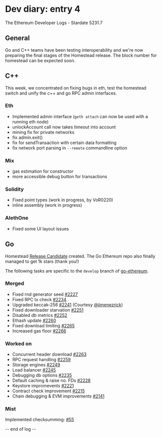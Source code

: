 # Dev diary: entry 4

The Ethereum Developer Logs - Stardate 5231.7

## General

Go and C++ teams have been testing interoperability and we're now preparing the final stages of the Homestead release. The block number for homestead can be expected soon.

## C++

This week, we concentrated on fixing bugs in eth, test the homestead switch and unify the c++ and go RPC admin interfaces.

### Eth

* Implemented admin interface (`geth attach` can now be used with a running eth node)
* unlockAccount call now takes timeout into account
* mining fix for private networks
* fix admin.exit()
* fix for sendTransaction with certain data formatting
* fix network port parsing in `--remote` commandline option

### Mix

* gas estimation for constructor
* more accessible debug button for transactions

### Solidity

* Fixed point types (work in progress, by VoR0220)
* inline assembly (work in progress)

### AlethOne

* Fixed some UI layout issues

## Go

Homestead [Release Candidate](https://github.com/ethereum/go-ethereum/pull/2258) created. The Go Ethereum repo also finally managed to get 1k stars (thank you!)

The following tasks are specific to the `develop` branch of [go-ethereum](https://github.com/ethereum/go-ethereum).

### Merged

* Fixed rnd generator seed [#2227](https://github.com/ethereum/go-ethereum/pull/2227)
* Fixed RPC tx check [#2234](https://github.com/ethereum/go-ethereum/pull/2234)
* Upgraded keccak-256 [#2241](https://github.com/ethereum/go-ethereum/pull/2242) (Courtesy [@jimenezrick](https://github.com/jimenezrick))
* Fixed downloader starvation [#2251](https://github.com/ethereum/go-ethereum/pull/2251)
* Disabled db metrics [#2252](https://github.com/ethereum/go-ethereum/pull/2252)
* Ethash update [#2260](https://github.com/ethereum/go-ethereum/pull/2260)
* Fixed download limiting [#2265](https://github.com/ethereum/go-ethereum/pull/2265)
* Increased gas floor [#2266](https://github.com/ethereum/go-ethereum/pull/2266)

### Worked on

* Concurrent header download [#2263](https://github.com/ethereum/go-ethereum/pull/2263)
* RPC request handling [#2259](https://github.com/ethereum/go-ethereum/pull/2259)
* Storage engines [#2249](https://github.com/ethereum/go-ethereum/pull/2249)
* Load balancer [#2245](https://github.com/ethereum/go-ethereum/pull/2245)
* Debugging db options [#2235](https://github.com/ethereum/go-ethereum/pull/2235)
* Default caching & raise no. FDs [#2228](https://github.com/ethereum/go-ethereum/pull/2228)
* Keystore impromevents [#2221](https://github.com/ethereum/go-ethereum/pull/2221)
* Contract check improvement [#2215](https://github.com/ethereum/go-ethereum/pull/2215)
* Chain debugging & EVM improvements [#2141](https://github.com/ethereum/go-ethereum/pull/2141)

### Mist

Implemented checksumming: [#55](https://github.com/ethereum/EIPs/issues/55)

-- end of log --

